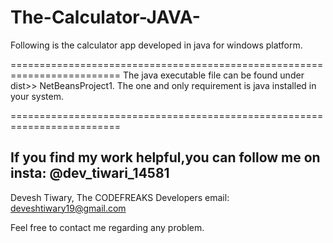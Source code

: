 # The-Calculator-JAVA-
Following is the calculator app developed in java for windows platform.

=========================================================================
The java executable file can be found under dist>> NetBeansProject1.
The one and only requirement is java installed in your system.

=========================================================================

If you find my work helpful,you can follow me on insta: @dev_tiwari_14581
--------------------------------------------------------------------------

Devesh Tiwary,
The CODEFREAKS Developers
email: deveshtiwary19@gmail.com

Feel free to contact me regarding any problem.
